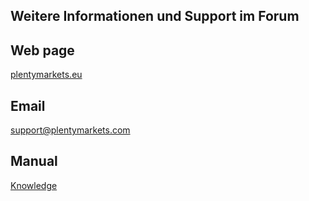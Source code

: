 ## Weitere Informationen und Support im Forum <a href="https://forum.plentymarkets.com/c/multi-channel/amazon" target="_blank"> <i class="fa fa-external-link" aria-hidden="true"></i></a>
<p></p>

## Web page
 
<a href="https://www.plentymarkets.eu/" target="_blank">plentymarkets.eu</a>
 
## Email
 
<a href="mailto:support@plentymarkets.com">support@plentymarkets.com</a>

## Manual

<a href="https://knowledge.plentymarkets.com/de-de/manual/main/maerkte/amazon-business.html" target="_blank">Knowledge</a>